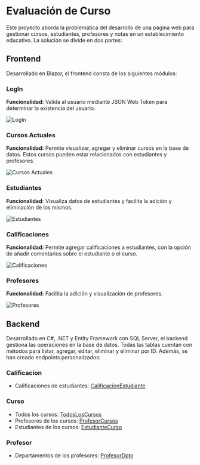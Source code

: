 # Evaluación de Curso

Este proyecto aborda la problemática del desarrollo de una página web para gestionar cursos, estudiantes, profesores y notas en un establecimiento educativo. La solución se divide en dos partes:

## Frontend

Desarrollado en Blazor, el frontend consta de los siguientes módulos:

### LogIn
**Funcionalidad:** Valida al usuario mediante JSON Web Token para determinar la existencia del usuario.

![LogIn](https://github.com/diegol1101/EvaluacionCurso/assets/116105368/7ba27f33-cfef-4b86-978c-df1b07bc882b)

### Cursos Actuales
**Funcionalidad:** Permite visualizar, agregar y eliminar cursos en la base de datos. Estos cursos pueden estar relacionados con estudiantes y profesores.

![Cursos Actuales](https://github.com/diegol1101/EvaluacionCurso/assets/116105368/a7928e26-dc24-4374-91c3-521d77ff7174)

### Estudiantes
**Funcionalidad:** Visualiza datos de estudiantes y facilita la adición y eliminación de los mismos.

![Estudiantes](https://github.com/diegol1101/EvaluacionCurso/assets/116105368/71ebbd3b-9fdc-483c-a018-28efe065a521)

### Calificaciones
**Funcionalidad:** Permite agregar calificaciones a estudiantes, con la opción de añadir comentarios sobre el estudiante o el curso.

![Calificaciones](https://github.com/diegol1101/EvaluacionCurso/assets/116105368/d7300d5c-92ff-40f7-9ed5-b00e1d60047f)

### Profesores
**Funcionalidad:** Facilita la adición y visualización de profesores.

![Profesores](https://github.com/diegol1101/EvaluacionCurso/assets/116105368/03ff24dc-17c2-41ea-9977-4a62ce7485fe)

## Backend

Desarrollado en C#, .NET y Entity Framework con SQL Server, el backend gestiona las operaciones en la base de datos. Todas las tablas cuentan con métodos para listar, agregar, editar, eliminar y eliminar por ID. Además, se han creado endpoints personalizados:

### Calificacion

- Calificaciones de estudiantes: [CalificacionEstudiante](https://github.com/diegol1101/EvaluacionCurso/assets/116105368/57c1ea65-9e25-4ea5-9d22-580e5d94a419)

### Curso

- Todos los cursos: [TodosLosCursos](https://github.com/diegol1101/EvaluacionCurso/assets/116105368/82693992-803e-461c-864f-17991fdb2bd9)
- Profesores de los cursos: [ProfesorCursos](https://github.com/diegol1101/EvaluacionCurso/assets/116105368/f4a7076f-7fd4-4e57-a441-b865c230774e)
- Estudiantes de los cursos: [EstudianteCurso](https://github.com/diegol1101/EvaluacionCurso/assets/116105368/34ae4a18-cd52-4442-bdcb-5f56fa53b3fb)

### Profesor

- Departamentos de los profesores: [ProfesorDpto](https://github.com/diegol1101/EvaluacionCurso/assets/116105368/93d82c30-c0d5-43d0-bb9c-088eeddbf386)












